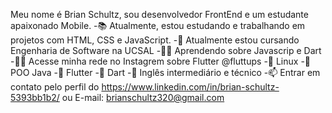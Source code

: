 Meu nome é Brian Schultz, sou desenvolvedor FrontEnd e um estudante apaixonado Mobile.
-📚 Atualmente, estou estudando e trabalhando em projetos com HTML, CSS e JavaScript.
-🔭 Atualmente estou cursando Engenharia de Software na UCSAL
-👨‍💻 Aprendendo sobre Javascrip e Dart
-👨‍💻 Acesse minha rede no Instagrem sobre Flutter @fluttups
-💬 Linux
-📄 POO Java 
-📄 Flutter
-📄 Dart
-📝 Inglês intermediário e técnico
-📫 Entrar em contato pelo perfil do https://www.linkedin.com/in/brian-schultz-5393bb1b2/ ou E-mail: brianschultz320@gmail.com
